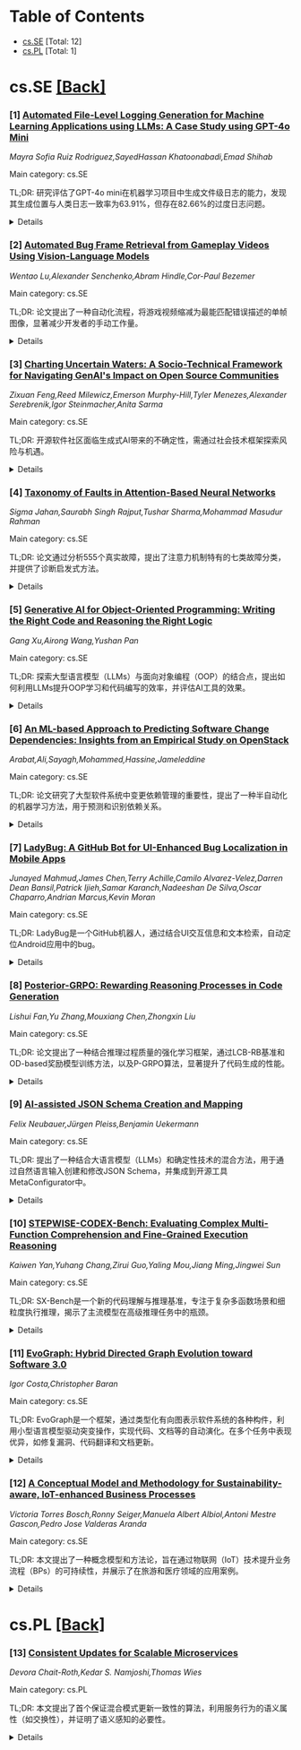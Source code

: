 <div id=toc></div>

# Table of Contents

- [cs.SE](#cs.SE) [Total: 12]
- [cs.PL](#cs.PL) [Total: 1]


<div id='cs.SE'></div>

# cs.SE [[Back]](#toc)

### [1] [Automated File-Level Logging Generation for Machine Learning Applications using LLMs: A Case Study using GPT-4o Mini](https://arxiv.org/abs/2508.04820)
*Mayra Sofia Ruiz Rodriguez,SayedHassan Khatoonabadi,Emad Shihab*

Main category: cs.SE

TL;DR: 研究评估了GPT-4o mini在机器学习项目中生成文件级日志的能力，发现其生成位置与人类日志一致率为63.91%，但存在82.66%的过度日志问题。


<details>
  <summary>Details</summary>
Motivation: 探索大型语言模型（LLMs）在文件级日志生成中的潜力，尤其是在机器学习应用中，以提升系统可靠性。

Method: 收集171个ML仓库的4,073个Python文件，移除原始日志后，用LLM生成日志，并评估日志位置、级别、变量和文本质量。

Result: LLM生成日志的位置与人类一致率为63.91%，但过度日志率高达82.66%，且存在日志位置和项目规范不一致的问题。

Conclusion: LLM在文件级日志生成中表现有潜力，但需解决过度日志和规范对齐问题才能实际应用。

Abstract: Logging is essential in software development, helping developers monitor
system behavior and aiding in debugging applications. Given the ability of
large language models (LLMs) to generate natural language and code, researchers
are exploring their potential to generate log statements. However, prior work
focuses on evaluating logs introduced in code functions, leaving file-level log
generation underexplored -- especially in machine learning (ML) applications,
where comprehensive logging can enhance reliability. In this study, we evaluate
the capacity of GPT-4o mini as a case study to generate log statements for ML
projects at file level. We gathered a set of 171 ML repositories containing
4,073 Python files with at least one log statement. We identified and removed
the original logs from the files, prompted the LLM to generate logs for them,
and evaluated both the position of the logs and log level, variables, and text
quality of the generated logs compared to human-written logs. In addition, we
manually analyzed a representative sample of generated logs to identify common
patterns and challenges. We find that the LLM introduces logs in the same place
as humans in 63.91% of cases, but at the cost of a high overlogging rate of
82.66%. Furthermore, our manual analysis reveals challenges for file-level
logging, which shows overlogging at the beginning or end of a function,
difficulty logging within large code blocks, and misalignment with
project-specific logging conventions. While the LLM shows promise for
generating logs for complete files, these limitations remain to be addressed
for practical implementation.

</details>


### [2] [Automated Bug Frame Retrieval from Gameplay Videos Using Vision-Language Models](https://arxiv.org/abs/2508.04895)
*Wentao Lu,Alexander Senchenko,Abram Hindle,Cor-Paul Bezemer*

Main category: cs.SE

TL;DR: 论文提出了一种自动化流程，将游戏视频缩减为最能匹配错误描述的单帧图像，显著减少开发者的手动工作量。


<details>
  <summary>Details</summary>
Motivation: 现代游戏工作室快速发布新版本和补丁，产生大量包含游戏视频的错误报告，手动检查这些视频耗时且难以扩展。

Method: 使用FFmpeg提取关键帧，再通过视觉-语言模型（GPT-4o）评估并选择最匹配错误描述的代表性帧。

Result: 在真实游戏视频和JIRA错误报告上测试，F1分数为0.79，准确率为0.89。性能因错误类别而异，最高为光照与阴影（F1=0.94）。

Conclusion: 该方法通过提供即时视觉证据，显著提高了错误分类和回归检查的效率，对游戏行业的QA团队和开发者具有实际价值。

Abstract: Modern game studios deliver new builds and patches at a rapid pace,
generating thousands of bug reports, many of which embed gameplay videos. To
verify and triage these bug reports, developers must watch the submitted
videos. This manual review is labour-intensive, slow, and hard to scale. In
this paper, we introduce an automated pipeline that reduces each video to a
single frame that best matches the reported bug description, giving developers
instant visual evidence that pinpoints the bug.
  Our pipeline begins with FFmpeg for keyframe extraction, reducing each video
to a median of just 1.90% of its original frames while still capturing bug
moments in 98.79 of cases. These keyframes are then evaluated by a
vision--language model (GPT-4o), which ranks them based on how well they match
the textual bug description and selects the most representative frame. We
evaluated this approach using real-world developer-submitted gameplay videos
and JIRA bug reports from a popular First-Person Shooter (FPS) game. The
pipeline achieves an overall F1 score of 0.79 and Accuracy of 0.89 for the
top-1 retrieved frame. Performance is highest for the Lighting & Shadow (F1 =
0.94), Physics & Collision (0.86), and UI & HUD (0.83) bug categories, and
lowest for Animation & VFX (0.51).
  By replacing video viewing with an immediately informative image, our
approach dramatically reduces manual effort and speeds up triage and regression
checks, offering practical benefits to quality assurance (QA) teams and
developers across the game industry.

</details>


### [3] [Charting Uncertain Waters: A Socio-Technical Framework for Navigating GenAI's Impact on Open Source Communities](https://arxiv.org/abs/2508.04921)
*Zixuan Feng,Reed Milewicz,Emerson Murphy-Hill,Tyler Menezes,Alexander Serebrenik,Igor Steinmacher,Anita Sarma*

Main category: cs.SE

TL;DR: 开源软件社区面临生成式AI带来的不确定性，需通过社会技术框架探索风险与机遇。


<details>
  <summary>Details</summary>
Motivation: 生成式AI正在改变软件的创建、维护和治理方式，开源社区需应对其带来的复杂性和模糊性。

Method: 采用基于McLuhan四元法的社会技术框架，进行情景驱动的概念性探索。

Result: 在软件实践、文档、社区参与和治理四个领域，识别了生成式AI对开源社区的潜在影响。

Conclusion: 开源社区领导者和研究者应主动塑造生态系统的未来，而非被动应对技术变革。

Abstract: Open Source Software communities face a wave of uncertainty as Generative AI
rapidly transforms how software is created, maintained, and governed. Without
clear frameworks, communities risk being overwhelmed by the complexity and
ambiguity introduced by GenAI, threatening the collaborative ethos that
underpins OSS. We conduct a scenario-driven, conceptual exploration using a
socio-technical framework inspired by McLuhan's Tetrad to surface both risks
and opportunities for community resilience amid GenAI-driven disruption of OSS
development across four domains: software practices, documentation, community
engagement, and governance. By adopting this lens, OSS leaders and researchers
can proactively shape the future of their ecosystems, rather than simply
reacting to technological upheaval.

</details>


### [4] [Taxonomy of Faults in Attention-Based Neural Networks](https://arxiv.org/abs/2508.04925)
*Sigma Jahan,Saurabh Singh Rajput,Tushar Sharma,Mohammad Masudur Rahman*

Main category: cs.SE

TL;DR: 论文通过分析555个真实故障，提出了注意力机制特有的七类故障分类，并提供了诊断启发式方法。


<details>
  <summary>Details</summary>
Motivation: 现有深度学习故障分类未能充分涵盖注意力机制引入的独特故障，导致缺乏可操作的诊断指导。

Method: 系统分析了来自96个项目、十个框架的555个真实故障，开发了新的注意力机制故障分类。

Result: 超过一半的注意力网络故障源于其特有机制，研究提出了四类诊断启发式方法，解释了33%的故障。

Conclusion: 研究填补了注意力机制故障分类的空白，为实践者提供了系统化的诊断指导。

Abstract: Attention mechanisms are at the core of modern neural architectures, powering
systems ranging from ChatGPT to autonomous vehicles and driving a major
economic impact. However, high-profile failures, such as ChatGPT's nonsensical
outputs or Google's suspension of Gemini's image generation due to attention
weight errors, highlight a critical gap: existing deep learning fault
taxonomies might not adequately capture the unique failures introduced by
attention mechanisms. This gap leaves practitioners without actionable
diagnostic guidance. To address this gap, we present the first comprehensive
empirical study of faults in attention-based neural networks (ABNNs). Our work
is based on a systematic analysis of 555 real-world faults collected from 96
projects across ten frameworks, including GitHub, Hugging Face, and Stack
Overflow. Through our analysis, we develop a novel taxonomy comprising seven
attention-specific fault categories, not captured by existing work. Our results
show that over half of the ABNN faults arise from mechanisms unique to
attention architectures. We further analyze the root causes and manifestations
of these faults through various symptoms. Finally, by analyzing symptom-root
cause associations, we identify four evidence-based diagnostic heuristics that
explain 33.0% of attention-specific faults, offering the first systematic
diagnostic guidance for attention-based models.

</details>


### [5] [Generative AI for Object-Oriented Programming: Writing the Right Code and Reasoning the Right Logic](https://arxiv.org/abs/2508.05005)
*Gang Xu,Airong Wang,Yushan Pan*

Main category: cs.SE

TL;DR: 探索大型语言模型（LLMs）与面向对象编程（OOP）的结合点，提出如何利用LLMs提升OOP学习和代码编写的效率，并评估AI工具的效果。


<details>
  <summary>Details</summary>
Motivation: 当前LLMs与OOP的结合研究不足，缺乏对LLMs如何提升OOP学习和代码编写的理解，以及如何评估相关AI工具。

Method: 从程序员、新手和经验丰富的程序员等关键利益相关者的视角，分析典型编码流程中LLMs的潜在应用点。

Result: 识别了LLMs在编码流程中的关键应用场景，并提出了增强逻辑推理和代码编写的方法。

Conclusion: LLMs在OOP领域具有巨大潜力，未来可进一步优化编程体验。

Abstract: We find ourselves in the midst of an explosion in artificial intelligence
research, particularly with large language models (LLMs). These models have
diverse applications spanning finance, commonsense knowledge graphs, medicine,
and visual analysis. In the world of Object-Oriented Programming(OOP), a robust
body of knowledge and methods has been developed for managing complex tasks
through object-oriented thinking. However, the intersection of LLMs with OOP
remains an underexplored territory. Empirically, we currently possess limited
understanding of how LLMs can enhance the effectiveness of OOP learning and
code writing, as well as how we can evaluate such AI-powered tools. Our work
aims to address this gap by presenting a vision from the perspectives of key
stakeholders involved in an OOP task: programmers, mariners, and experienced
programmers. We identify critical junctures within typical coding workflows
where the integration of LLMs can offer significant benefits. Furthermore, we
propose ways to augment existing logical reasoning and code writing, ultimately
enhancing the programming experience.

</details>


### [6] [An ML-based Approach to Predicting Software Change Dependencies: Insights from an Empirical Study on OpenStack](https://arxiv.org/abs/2508.05034)
*Arabat,Ali,Sayagh,Mohammed,Hassine,Jameleddine*

Main category: cs.SE

TL;DR: 论文研究了大型软件系统中变更依赖管理的重要性，提出了一种半自动化的机器学习方法，用于预测和识别依赖关系。


<details>
  <summary>Details</summary>
Motivation: 随着软件系统复杂度的增加，准确识别和管理变更依赖变得至关重要，尤其是在跨团队多组件的情况下。

Method: 研究基于OpenStack的初步调查，提出两种机器学习模型：一种预测变更间依赖的可能性，另一种识别具体的依赖对。

Result: 模型表现良好，平均AUC分数分别为79.33%和91.89%，Brier分数为0.11和0.014。

Conclusion: 该方法能帮助开发者更早识别依赖关系，但仍有改进空间，尤其是在精确度方面。

Abstract: As software systems grow in complexity, accurately identifying and managing
dependencies among changes becomes increasingly critical. For instance, a
change that leverages a function must depend on the change that introduces it.
Establishing such dependencies allows CI/CD pipelines to build and orchestrate
changes effectively, preventing build failures and incomplete feature
deployments. In modern software systems, dependencies often span multiple
components across teams, creating challenges for development and deployment.
They serve various purposes, from enabling new features to managing
configurations, and can even involve traditionally independent changes like
documentation updates. To address these challenges, we conducted a preliminary
study on dependency management in OpenStack, a large-scale software system. Our
study revealed that a substantial portion of software changes in OpenStack over
the past 10 years are interdependent. Surprisingly, 51.08% of these
dependencies are identified during the code review phase-after a median delay
of 5.06 hours-rather than at the time of change creation. Developers often
spend a median of 57.12 hours identifying dependencies, searching among a
median of 463 other changes. To help developers proactively identify
dependencies, we propose a semi-automated approach that leverages two ML
models. The first model predicts the likelihood of dependencies among changes,
while the second identifies the exact pairs of dependent changes. Our proposed
models demonstrate strong performance, achieving average AUC scores of 79.33%
and 91.89%, and Brier scores of 0.11 and 0.014, respectively. Indeed, the
second model has a good top-k recall across all types of pairs, while the top-k
precision has room for improvement.

</details>


### [7] [LadyBug: A GitHub Bot for UI-Enhanced Bug Localization in Mobile Apps](https://arxiv.org/abs/2508.05085)
*Junayed Mahmud,James Chen,Terry Achille,Camilo Alvarez-Velez,Darren Dean Bansil,Patrick Ijieh,Samar Karanch,Nadeeshan De Silva,Oscar Chaparro,Andrian Marcus,Kevin Moran*

Main category: cs.SE

TL;DR: LadyBug是一个GitHub机器人，通过结合UI交互信息和文本检索，自动定位Android应用中的bug。


<details>
  <summary>Details</summary>
Motivation: 提高Android应用中bug定位的准确性和效率，减少开发者的手动调试时间。

Method: LadyBug连接到GitHub仓库，通过问题追踪器触发，开发者上传bug重现轨迹，结合文本描述和UI信息进行文件检索。

Result: 在包含80个bug报告的基准测试中，LadyBug优于纯文本检索方法，UI信息显著提高了定位准确性。

Conclusion: LadyBug是一个有效的开源工具，能显著提升Android应用bug定位的效率和准确性。

Abstract: This paper introduces LadyBug, a GitHub bot that automatically localizes bugs
for Android apps by combining UI interaction information with text retrieval.
LadyBug connects to an Android app's GitHub repository, and is triggered when a
bug is reported in the corresponding issue tracker. Developers can then record
a reproduction trace for the bug on a device or emulator and upload the trace
to LadyBug via the GitHub issue tracker. This enables LadyBug to utilize both
the text from the original bug description, and UI information from the
reproduction trace to accurately retrieve a ranked list of files from the
project that most likely contain the reported bug.
  We empirically evaluated LadyBug using an automated testing pipeline and
benchmark called RedWing that contains 80 fully-localized and reproducible bug
reports from 39 Android apps. Our results illustrate that LadyBug outperforms
text-retrieval-based baselines and that the utilization of UI information leads
to a substantial increase in localization accuracy. LadyBug is an open-source
tool, available at https://github.com/LadyBugML/ladybug.
  A video showing the capabilities of Ladybug can be viewed here:
https://youtu.be/hI3tzbRK0Cw

</details>


### [8] [Posterior-GRPO: Rewarding Reasoning Processes in Code Generation](https://arxiv.org/abs/2508.05170)
*Lishui Fan,Yu Zhang,Mouxiang Chen,Zhongxin Liu*

Main category: cs.SE

TL;DR: 论文提出了一种结合推理过程质量的强化学习框架，通过LCB-RB基准和OD-based奖励模型训练方法，以及P-GRPO算法，显著提升了代码生成的性能。


<details>
  <summary>Details</summary>
Motivation: 当前基于测试结果的强化学习方法忽视了中间推理过程的质量，容易导致奖励黑客问题，影响最终结果。

Method: 开发了LCB-RB基准和OD-based奖励模型训练方法，并提出了P-GRPO算法，将推理奖励与任务成功挂钩。

Result: 7B参数模型在代码生成任务中表现优异，超越基线4.5%，接近GPT-4-Turbo水平，并成功推广至数学任务。

Conclusion: 该框架有效解决了奖励黑客问题，提升了推理质量，具有广泛适用性。

Abstract: Reinforcement learning (RL) has significantly advanced code generation for
large language models (LLMs). However, current paradigms rely on outcome-based
rewards from test cases, neglecting the quality of the intermediate reasoning
process. While supervising the reasoning process directly is a promising
direction, it is highly susceptible to reward hacking, where the policy model
learns to exploit the reasoning reward signal without improving final outcomes.
To address this, we introduce a unified framework that can effectively
incorporate the quality of the reasoning process during RL. First, to enable
reasoning evaluation, we develop LCB-RB, a benchmark comprising preference
pairs of superior and inferior reasoning processes. Second, to accurately score
reasoning quality, we introduce an Optimized-Degraded based (OD-based) method
for reward model training. This method generates high-quality preference pairs
by systematically optimizing and degrading initial reasoning paths along
curated dimensions of reasoning quality, such as factual accuracy, logical
rigor, and coherence. A 7B parameter reward model with this method achieves
state-of-the-art (SOTA) performance on LCB-RB and generalizes well to other
benchmarks. Finally, we introduce Posterior-GRPO (P-GRPO), a novel RL method
that conditions process-based rewards on task success. By selectively applying
rewards to the reasoning processes of only successful outcomes, P-GRPO
effectively mitigates reward hacking and aligns the model's internal reasoning
with final code correctness. A 7B parameter model with P-GRPO achieves superior
performance across diverse code generation tasks, outperforming outcome-only
baselines by 4.5%, achieving comparable performance to GPT-4-Turbo. We further
demonstrate the generalizability of our approach by extending it to
mathematical tasks. Our models, dataset, and code are publicly available.

</details>


### [9] [AI-assisted JSON Schema Creation and Mapping](https://arxiv.org/abs/2508.05192)
*Felix Neubauer,Jürgen Pleiss,Benjamin Uekermann*

Main category: cs.SE

TL;DR: 提出了一种结合大语言模型（LLMs）和确定性技术的混合方法，用于通过自然语言输入创建和修改JSON Schema，并集成到开源工具MetaConfigurator中。


<details>
  <summary>Details</summary>
Motivation: 许多领域缺乏标准化模型，且非专家难以创建模型，因此需要一种更易用的方法。

Method: 结合LLMs和确定性技术，支持自然语言输入生成JSON Schema和模式映射，并通过MetaConfigurator工具实现。

Result: 在化学领域展示了应用实例，显著降低了非专家进行结构化数据建模和数据整合的门槛。

Conclusion: 通过自然语言交互与确定性保障的结合，为非专家提供了更便捷的数据建模和整合解决方案。

Abstract: Model-Driven Engineering (MDE) places models at the core of system and data
engineering processes. In the context of research data, these models are
typically expressed as schemas that define the structure and semantics of
datasets. However, many domains still lack standardized models, and creating
them remains a significant barrier, especially for non-experts. We present a
hybrid approach that combines large language models (LLMs) with deterministic
techniques to enable JSON Schema creation, modification, and schema mapping
based on natural language inputs by the user. These capabilities are integrated
into the open-source tool MetaConfigurator, which already provides visual model
editing, validation, code generation, and form generation from models. For data
integration, we generate schema mappings from heterogeneous JSON, CSV, XML, and
YAML data using LLMs, while ensuring scalability and reliability through
deterministic execution of generated mapping rules. The applicability of our
work is demonstrated in an application example in the field of chemistry. By
combining natural language interaction with deterministic safeguards, this work
significantly lowers the barrier to structured data modeling and data
integration for non-experts.

</details>


### [10] [STEPWISE-CODEX-Bench: Evaluating Complex Multi-Function Comprehension and Fine-Grained Execution Reasoning](https://arxiv.org/abs/2508.05193)
*Kaiwen Yan,Yuhang Chang,Zirui Guo,Yaling Mou,Jiang Ming,Jingwei Sun*

Main category: cs.SE

TL;DR: SX-Bench是一个新的代码理解与推理基准，专注于复杂多函数场景和细粒度执行推理，揭示了主流模型在高级推理任务中的瓶颈。


<details>
  <summary>Details</summary>
Motivation: 现有基准（如HumanEval和MBPP）主要评估功能正确性，而推理基准（如CRUXEVAL）局限于单函数低复杂度场景，导致高级模型得分饱和，缺乏区分力。

Method: SX-Bench通过多子函数协作任务（如链式调用、嵌套循环）评估整体控制和数据流建模，以“计算步骤”为最小执行单元，要求模型预测推理任务的总步骤数。

Result: 评估20多个主流模型（包括14个推理增强模型）显示，SX-Bench区分力强：OpenAI-O3在Hard-Reasoning任务中仅78.37%准确率，远低于其在传统基准上的饱和得分。

Conclusion: SX-Bench将代码评估从“单函数验证”推进到“多函数动态推理”，为高级代码智能模型的深度评估提供了关键工具。

Abstract: In recent years, large language models (LLMs) have made significant progress
in code intelligence, yet systematically evaluating their code understanding
and reasoning abilities remains challenging. Mainstream benchmarks such as
HumanEval and MBPP primarily assess functional correctness, while reasoning
benchmarks like CRUXEVAL are limited to single-function, low-complexity
scenarios. As a result, advanced models achieve nearly saturated scores,
limiting their discriminative power. To address this, we present
STEPWISE-CODEX-Bench (SX-Bench), a novel benchmark designed for complex
multi-function understanding and fine-grained execution reasoning. SX-Bench
features tasks involving collaboration among multiple sub-functions (e.g.,
chained calls, nested loops), shifting evaluation towards overall control and
data flow modeling. It defines "computation steps" as the minimal execution
unit and requires models to predict the total number of steps in reasoning
tasks, thereby assessing a model's in-depth understanding of dynamic execution
beyond simple I/O matching. Evaluation on over 20 mainstream models (including
14 reasoning-enhanced models) demonstrates that SX-Bench is highly
discriminative: even the state-of-the-art OpenAI-O3 achieves only 78.37 percent
accuracy on Hard-Reasoning tasks, much lower than its saturated scores on
previous benchmarks, thereby revealing bottlenecks in complex and fine-grained
reasoning. We also release an automated pipeline combining program synthesis,
symbolic execution, and LLM-aided validation for efficient benchmark generation
and quality assurance. SX-Bench advances code evaluation from "single-function
verification" to "multi-function dynamic reasoning," providing a key tool for
the in-depth assessment of advanced code intelligence models.

</details>


### [11] [EvoGraph: Hybrid Directed Graph Evolution toward Software 3.0](https://arxiv.org/abs/2508.05199)
*Igor Costa,Christopher Baran*

Main category: cs.SE

TL;DR: EvoGraph是一个框架，通过类型化有向图表示软件系统的各种构件，利用小型语言模型驱动突变操作，实现代码、文档等的自动演化。在多个任务中表现优异，如修复漏洞、代码翻译和文档更新。


<details>
  <summary>Details</summary>
Motivation: 解决传统软件系统在代码演化、文档维护和现代化改造中的低效问题，特别是针对遗留系统的现代化挑战。

Method: 使用类型化有向图表示构件，通过小型语言模型驱动突变操作，并结合多目标适应度选择幸存者。

Result: 在安全漏洞修复、代码翻译和文档更新等任务中表现优异，显著降低了延迟和开发时间。

Conclusion: EvoGraph为软件系统的持续自适应提供了一条可行路径，同时保持可控性。

Abstract: We introduce **EvoGraph**, a framework that enables software systems to
evolve their own source code, build pipelines, documentation, and tickets.
EvoGraph represents every artefact in a typed directed graph, applies learned
mutation operators driven by specialized small language models (SLMs), and
selects survivors with a multi-objective fitness. On three benchmarks, EvoGraph
fixes 83% of known security vulnerabilities, translates COBOL to Java with 93%
functional equivalence (test verified), and maintains documentation freshness
within two minutes. Experiments show a 40% latency reduction and a sevenfold
drop in feature lead time compared with strong baselines. We extend our
approach to **evoGraph**, leveraging language-specific SLMs for modernizing
.NET, Lisp, CGI, ColdFusion, legacy Python, and C codebases, achieving 82-96%
semantic equivalence across languages while reducing computational costs by 90%
compared to large language models. EvoGraph's design responds to empirical
failure modes in legacy modernization, such as implicit contracts, performance
preservation, and integration evolution. Our results suggest a practical path
toward Software 3.0, where systems adapt continuously yet remain under
measurable control.

</details>


### [12] [A Conceptual Model and Methodology for Sustainability-aware, IoT-enhanced Business Processes](https://arxiv.org/abs/2508.05301)
*Victoria Torres Bosch,Ronny Seiger,Manuela Albert Albiol,Antoni Mestre Gascon,Pedro Jose Valderas Aranda*

Main category: cs.SE

TL;DR: 本文提出了一种概念模型和方法论，旨在通过物联网（IoT）技术提升业务流程（BPs）的可持续性，并展示了在旅游和医疗领域的应用案例。


<details>
  <summary>Details</summary>
Motivation: 尽管业务流程管理（BPM）中的可持续性研究主要关注环境问题，但实现全面和持久的可持续性影响需要超越环境维度的系统性方法。

Method: 提出了一个概念模型和结构化方法论，用于分析物联网如何测量和改善业务流程的可持续性。模型将BPM和IoT联系起来，方法论则指导对现有业务流程的系统分析。

Result: 通过旅游和医疗领域的案例研究，展示了该方法论的实际应用效果。

Conclusion: 该研究为利用IoT技术提升业务流程的可持续性提供了系统化的理论框架和实践指导。

Abstract: The real-time data collection and automation capabilities offered by the
Internet of Things (IoT) are revolutionizing and transforming Business
Processes (BPs) into IoT-enhanced BPs, showing high potential for improving
sustainability. Although already studied in Business Process Management (BPM),
sustainability research has primarily focused on environmental concerns.
However, achieving a holistic and lasting impact requires a systematic approach
to address sustainability beyond the environmental dimension. This work
proposes a conceptual model and a structured methodology with the goal of
analyzing the potential of IoT to measure and improve the sustainability of
BPs. The conceptual model formally represents key sustainability concepts,
linking BPM and IoT by highlighting how IoT devices support and contribute to
sustainability. The methodology guides the systematic analysis of existing BPs,
identifies opportunities, and implements sustainability-aware, IoT-enhanced
BPs. The approach is illustrated through a running example from the tourism
domain and a case study in healthcare.

</details>


<div id='cs.PL'></div>

# cs.PL [[Back]](#toc)

### [13] [Consistent Updates for Scalable Microservices](https://arxiv.org/abs/2508.04829)
*Devora Chait-Roth,Kedar S. Namjoshi,Thomas Wies*

Main category: cs.PL

TL;DR: 本文提出了首个保证混合模式更新一致性的算法，利用服务行为的语义属性（如交换性），并证明了语义感知的必要性。


<details>
  <summary>Details</summary>
Motivation: 在线服务通常采用可扩展的微服务架构，但动态修改服务功能时，避免因混合模式操作导致的不一致性具有挑战性。

Method: 提出基于服务动作语义属性的算法，并开发了一个形式化框架和理论基础，用于推理混合模式更新的一致性。

Result: 证明了语义感知是避免不一致性的必要条件，并提出了新的算法，确保客户端感知到原子性更新。

Conclusion: 通过语义感知和形式化框架，本文解决了混合模式更新的核心挑战，为在线服务动态更新提供了理论支持和实用算法。

Abstract: Online services are commonly implemented with a scalable microservice
architecture, where isomorphic worker processes service client requests,
recording persistent state in a backend data store. To maintain service, any
modifications to the service functionality must be made on the fly -- i.e., as
the service continues to process client requests -- but doing so is
challenging. The central difficulty is that of avoiding potential
inconsistencies caused by ''mixed mode'' operation, where workers of current
and new versions are concurrently active and interact via the data store. Some
update methods avoid mixed mode altogether, but only at the cost of substantial
inefficiency -- by doubling resources (memory and compute), or by halving
throughput. The alternative is a so-called ''rolling'' update, which is
uncontrolled and runs the risk of serious service failures arising from
inconsistent mixed-mode behavior.
  In this paper, we present the first algorithms that guarantee consistency for
mixed mode updates. The algorithms rely on semantic properties of service
actions, such as commutativity. We show that semantic awareness is required, by
proving that any semantically oblivious, mixed-mode update method cannot avoid
inconsistencies. Ideally, it should appear to every client that a service
update takes effect atomically; this ensures that a client is not exposed to
inconsistent mixed-mode behavior. We introduce a framework that formalizes this
intuition and develop foundational theory for reasoning about the consistency
of mixed-mode updates, applying that theory to derive the new algorithms and
establish their correctness.

</details>
